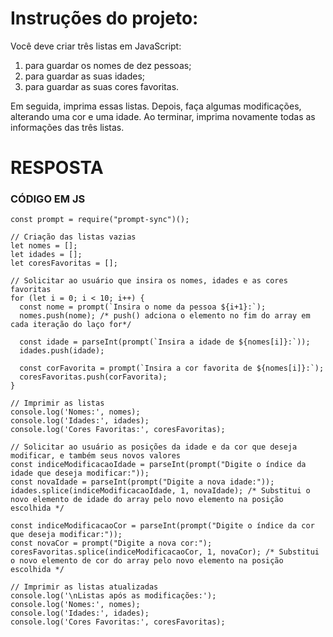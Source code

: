 # Instruções do projeto:

Você deve criar três listas em JavaScript:

1. para guardar os nomes de dez pessoas;
2. para guardar as suas idades;
3. para guardar as suas cores favoritas.

Em seguida, imprima essas listas. Depois, faça algumas modificações, alterando uma cor e uma idade. Ao terminar, imprima novamente todas as informações das três listas.

# RESPOSTA

### CÓDIGO EM JS

```JS
const prompt = require("prompt-sync")();

// Criação das listas vazias
let nomes = [];
let idades = [];
let coresFavoritas = [];

// Solicitar ao usuário que insira os nomes, idades e as cores favoritas
for (let i = 0; i < 10; i++) {
  const nome = prompt(`Insira o nome da pessoa ${i+1}:`);
  nomes.push(nome); /* push() adciona o elemento no fim do array em cada iteração do laço for*/

  const idade = parseInt(prompt(`Insira a idade de ${nomes[i]}:`));
  idades.push(idade);

  const corFavorita = prompt(`Insira a cor favorita de ${nomes[i]}:`);
  coresFavoritas.push(corFavorita);
}

// Imprimir as listas
console.log('Nomes:', nomes);
console.log('Idades:', idades);
console.log('Cores Favoritas:', coresFavoritas);

// Solicitar ao usuário as posições da idade e da cor que deseja modificar, e também seus novos valores
const indiceModificacaoIdade = parseInt(prompt("Digite o índice da idade que deseja modificar:"));
const novaIdade = parseInt(prompt("Digite a nova idade:"));
idades.splice(indiceModificacaoIdade, 1, novaIdade); /* Substitui o novo elemento de idade do array pelo novo elemento na posição escolhida */

const indiceModificacaoCor = parseInt(prompt("Digite o índice da cor que deseja modificar:"));
const novaCor = prompt("Digite a nova cor:");
coresFavoritas.splice(indiceModificacaoCor, 1, novaCor); /* Substitui o novo elemento de cor do array pelo novo elemento na posição escolhida */

// Imprimir as listas atualizadas
console.log('\nListas após as modificações:');
console.log('Nomes:', nomes);
console.log('Idades:', idades);
console.log('Cores Favoritas:', coresFavoritas);
```
